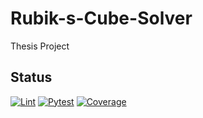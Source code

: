 # Rubik-s-Cube-Solver
Thesis Project

## Status

[![Lint](https://img.shields.io/github/actions/workflow/status/ogi02/Rubik-s-Cube-Solver/lint.yml?branch=main)](https://github.com/ogi02/Rubik-s-Cube-Solver/actions)
[![Pytest](https://img.shields.io/github/actions/workflow/status/ogi02/Rubik-s-Cube-Solver/pytest.yml?branch=main)](https://github.com/ogi02/Rubik-s-Cube-Solver/actions)
[![Coverage](https://codecov.io/gh/ogi02/Rubik-s-Cube-Solver/branch/main/graph/badge.svg?token=<CODECOV_TOKEN>)](https://codecov.io/gh/ogi02/Rubik-s-Cube-Solver)
